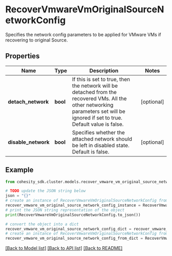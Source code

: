 # RecoverVmwareVmOriginalSourceNetworkConfig

Specifies the network config parameters to be applied for VMware VMs if recovering to original Source.

## Properties

Name | Type | Description | Notes
------------ | ------------- | ------------- | -------------
**detach_network** | **bool** | If this is set to true, then the network will be detached from the recovered VMs. All the other networking parameters set will be ignored if set to true. Default value is false. | [optional] 
**disable_network** | **bool** | Specifies whether the attached network should be left in disabled state. Default is false. | [optional] 

## Example

```python
from cohesity_sdk.cluster.models.recover_vmware_vm_original_source_network_config import RecoverVmwareVmOriginalSourceNetworkConfig

# TODO update the JSON string below
json = "{}"
# create an instance of RecoverVmwareVmOriginalSourceNetworkConfig from a JSON string
recover_vmware_vm_original_source_network_config_instance = RecoverVmwareVmOriginalSourceNetworkConfig.from_json(json)
# print the JSON string representation of the object
print(RecoverVmwareVmOriginalSourceNetworkConfig.to_json())

# convert the object into a dict
recover_vmware_vm_original_source_network_config_dict = recover_vmware_vm_original_source_network_config_instance.to_dict()
# create an instance of RecoverVmwareVmOriginalSourceNetworkConfig from a dict
recover_vmware_vm_original_source_network_config_from_dict = RecoverVmwareVmOriginalSourceNetworkConfig.from_dict(recover_vmware_vm_original_source_network_config_dict)
```
[[Back to Model list]](../README.md#documentation-for-models) [[Back to API list]](../README.md#documentation-for-api-endpoints) [[Back to README]](../README.md)



